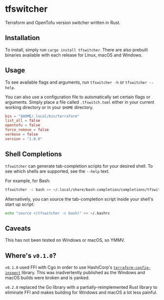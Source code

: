 # tfswitcher

Terraform and OpenTofu version switcher written in Rust.

## Installation

To install, simply run `cargo install tfswitcher`. There are also prebuilt binaries available with each release for Linux, macOS and Windows.

## Usage

To see available flags and arguments, run `tfswitcher -h` or `tfswitcher --help`.

You can also use a configuration file to automatically set certain flags or arguments. Simply place a file called `.tfswitch.toml` either in your current working directory or in your `$HOME` directory.

```toml
bin = "$HOME/.local/bin/terraform"
list_all = false
opentofu = false
force_remove = false
verbose = false
version = "1.0.0"
```

## Shell Completions

`tfswitcher` can generate tab-completion scripts for your desired shell. To see which shells are supported, see the `--help` text.

For example, for Bash:

```bash
tfswitcher -c bash >> ~/.local/share/bash-completion/completions/tfswitcher
```

Alternatively, you can source the tab-completion script inside your shell's start up script:

```bash
echo "source <(tfswitcher -c bash)" >> ~/.bashrc
```

## Caveats

This has not been tested on Windows or macOS, so YMMV.

## Where's `v0.1.0`?

`v0.1.0` used FFI with Cgo in order to use HashiCorp's [`terraform-config-inspect`](https://github.com/hashicorp/terraform-config-inspect) library.
This was inadvertently published as the Windows and macOS builds were broken and is yanked.

`v0.2.0` replaced the Go library with a partially-reimplemented Rust library to eliminate FFI and makes building for Windows and macOS a lot less painful.
